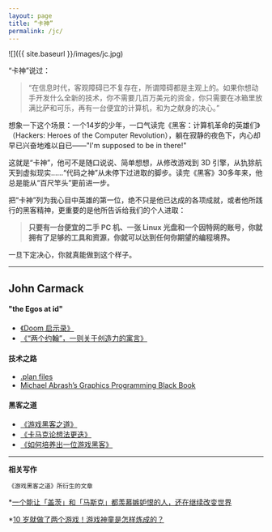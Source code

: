 ```yaml
---
layout: page
title: “卡神”
permalink: /jc/
---
```


![]({{ site.baseurl }}/images/jc.jpg)

“卡神”说过：

> “在信息时代，客观障碍已不复存在，所谓障碍都是主观上的。如果你想动手开发什么全新的技术，你不需要几百万美元的资金，你只需要在冰箱里放满比萨和可乐，再有一台便宜的计算机，和为之献身的决心。”

想象一下这个场景：一个14岁的少年，一口气读完《黑客：计算机革命的英雄们》（Hackers: Heroes of the Computer Revolution），躺在寂静的夜色下，内心却早已兴奋地难以自已——"I'm supposed to be in there!"

这就是“卡神”，他可不是随口说说、简单想想，从修改游戏到 3D 引擎，从犰狳航天到虚拟现实……“代码之神”从未停下过进取的脚步。读完《黑客》30多年来，他总是能从“百尺竿头”更前进一步。

把“卡神”列为我心目中英雄的第一位，绝不只是他已达成的各项成就，或者他所践行的黑客精神，更重要的是他所告诉给我们的个人进取：

> **只要有一台便宜的二手 PC 机、一张 Linux 光盘和一个因特网的账号，你就拥有了足够的工具和资源，你就可以达到任何你期望的编程境界。**

一旦下定决心，你就真能做到这个样子。

***

## John Carmack

#### "the Egos at id"

+ [《Doom 启示录》]()
+ [《“两个约翰”，一则关于创造力的寓言》](http://bitandliteracy.github.io/doom)

#### 技术之路

+ [.plan files]()
+ [Michael Abrash’s Graphics Programming Black Book]()

#### 黑客之道

+ [《游戏黑客之道》](http://bitandliteracy.github.io/game-hacker)
+ [《卡马克论想法更迭》](http://bitandliteracy.github.io/idea-generation)
+ [《如何培养出一位游戏黑客》](http://bitandliteracy.github.io/Ryan)

***

**相关写作**

`《游戏黑客之道》所衍生的文章`

*[一个能让「盖茨」和「马斯克」都羡慕嫉妒恨的人，还在继续改变世界](http://mp.weixin.qq.com/s/b1mBkH9eL_mMObXa0m2puQ)

*[10 岁就做了两个游戏！游戏神童是怎样炼成的？](http://mp.weixin.qq.com/s/EMcQMVTOWf9MMBsmCOpMIQ)
